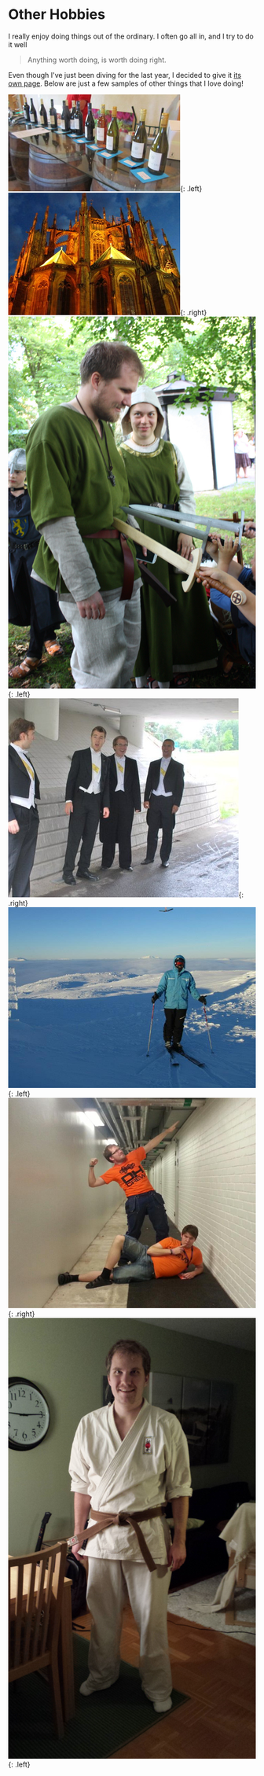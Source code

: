 # Other Hobbies
I really enjoy doing things out of the ordinary. I often go all in, and I try to do it well
> Anything worth doing, is worth doing right.

Even though I've just been diving for the last year, I decided to give it [its own page](02.diving.md).
Below are just a few samples of other things that I love doing!

![Food and wine](wine.jpg){: .left}
![Travel](stvitus.jpg){: .right}
![Getting medieval](medeltid.jpg){: .left}
![Singing](lihkoren.jpg){: .right}
![Skiing](skidor.jpg){: .left}
![DH Crew](dhcrew.jpg){: .right}
![Jiu-jitsu](jj.jpg){: .left}
